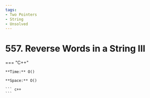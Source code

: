 ```yaml
---
tags:
- Two Pointers
- String
- Unsolved
---
```



# 557. Reverse Words in a String III

=== "C++"

    **Time:** O()

    **Space:** O()

    ``` c++
    ```